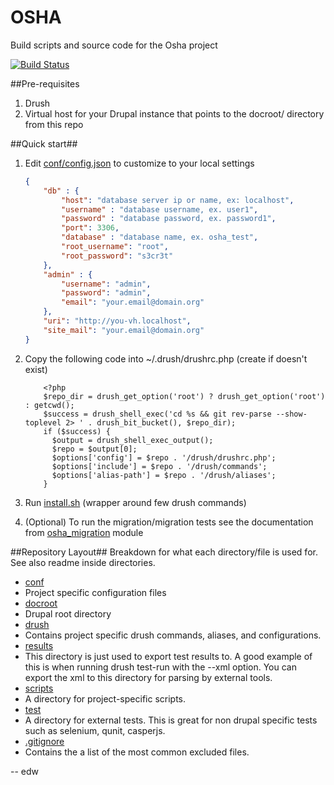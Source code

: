 OSHA
====

Build scripts and source code for the Osha project

[![Build Status](http://ci.edw.ro/buildStatus/icon?job=osha_test&dummy=1)](http://ci.edw.ro/job/osha_test/)

##Pre-requisites

1. Drush
2. Virtual host for your Drupal instance that points to the docroot/ directory from this repo

##Quick start##

1. Edit [conf/config.json](https://github.com/eaudeweb/osha/blob/master/conf/config.json) to customize to your local settings

    ```json
    {
        "db" : {
            "host": "database server ip or name, ex: localhost",
            "username" : "database username, ex. user1",
            "password" : "database password, ex. password1",
            "port": 3306,
            "database" : "database name, ex. osha_test",
            "root_username": "root",
            "root_password": "s3cr3t"
        },
        "admin" : {
            "username": "admin",
            "password": "admin",
            "email": "your.email@domain.org"
        },
        "uri": "http://you-vh.localhost",
        "site_mail": "your.email@domain.org"
    }
    ```
2. Copy the following code into ~/.drush/drushrc.php (create if doesn't exist)
   ```
       <?php
       $repo_dir = drush_get_option('root') ? drush_get_option('root') : getcwd();
       $success = drush_shell_exec('cd %s && git rev-parse --show-toplevel 2> ' . drush_bit_bucket(), $repo_dir);
       if ($success) {
         $output = drush_shell_exec_output();
         $repo = $output[0];
         $options['config'] = $repo . '/drush/drushrc.php';
         $options['include'] = $repo . '/drush/commands';
         $options['alias-path'] = $repo . '/drush/aliases';
       }
   ```
3. Run [install.sh](https://github.com/eaudeweb/osha/blob/master/install.sh) (wrapper around few drush commands)

4. (Optional) To run the migration/migration tests see the documentation from [osha_migration](https://github.com/eaudeweb/osha/tree/master/docroot/sites/all/modules/osha_migration) module


##Repository Layout##
Breakdown for what each directory/file is used for. See also readme inside directories.

* [conf](https://github.com/eaudeweb/osha/tree/master/conf)
 * Project specific configuration files
* [docroot](https://github.com/eaudeweb/osha/tree/master/docroot)
 * Drupal root directory
* [drush](https://github.com/eaudeweb/osha/tree/master/drush)
 * Contains project specific drush commands, aliases, and configurations.
* [results](https://github.com/eaudeweb/osha/tree/master/results)
 * This directory is just used to export test results to. A good example of this
   is when running drush test-run with the --xml option. You can export the xml
   to this directory for parsing by external tools.
* [scripts](https://github.com/eaudeweb/osha/tree/master/scripts)
 * A directory for project-specific scripts.
* [test](https://github.com/eaudeweb/osha/tree/master/test)
 * A directory for external tests. This is great for non drupal specific tests
 such as selenium, qunit, casperjs.
* [.gitignore](https://github.com/eaudeweb/osha/blob/master/.gitignore)
 * Contains the a list of the most common excluded files.

-- edw

